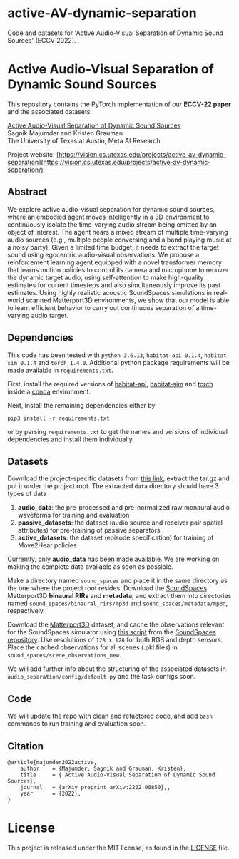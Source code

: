 # active-AV-dynamic-separation
Code and datasets for 'Active Audio-Visual Separation of Dynamic Sound Sources' (ECCV 2022).

# Active Audio-Visual Separation of Dynamic Sound Sources
This repository contains the PyTorch implementation of our **ECCV-22 paper** and the associated datasets: 

[Active Audio-Visual Separation of Dynamic Sound Sources](https://vision.cs.utexas.edu/projects/active-av-dynamic-separation)<br />
Sagnik Majumder and Kristen Grauman<br />
The University of Texas at Austin, Meta AI Research

Project website: [https://vision.cs.utexas.edu/projects/active-av-dynamic-separation](https://vision.cs.utexas.edu/projects/active-av-dynamic-separation/)

## Abstract
We explore active audio-visual separation for dynamic sound sources, where an embodied agent moves intelligently in a 3D environment to continuously isolate the time-varying audio stream being emitted by an object of interest. The agent hears a mixed stream of multiple time-varying audio sources (e.g., multiple people conversing and a band playing music at a noisy party). Given a limited time budget, it needs to extract the target sound using egocentric audio-visual observations. We propose a reinforcement learning agent equipped with a novel transformer memory that learns motion policies to control its camera and microphone to recover the dynamic target audio, using self-attention to make high-quality estimates for current timesteps and also simultaneously improve its past estimates. Using highly realistic acoustic SoundSpaces simulations in real-world scanned Matterport3D environments, we show that our model is able to learn efficient behavior to carry out continuous separation of a time-varying audio target.

## Dependencies
This code has been tested with ```python 3.6.13```, ```habitat-api 0.1.4```, ```habitat-sim 0.1.4``` and ```torch 1.4.0```. Additional python package requirements will be made available in ```requirements.txt```.   
  
First, install the required versions of [habitat-api](https://github.com/facebookresearch/habitat-lab), [habitat-sim](https://github.com/facebookresearch/habitat-sim) and [torch](https://pytorch.org/) inside a [conda](https://www.anaconda.com/) environment. 

Next, install the remaining dependencies either by 
```
pip3 install -r requirements.txt
``` 
or by parsing ```requirements.txt``` to get the names and versions of individual dependencies and install them individually.

## Datasets
Download the project-specific datasets from [this link](https://tinyurl.com/yc23uuj9), extract the tar.gz and put it under the project root. The extracted ```data``` directory should have 3 types of data
1. **audio_data**: the pre-processed and pre-normalized raw monaural audio waveforms for training and evaluation    
2. **passive_datasets**: the dataset (audio source and receiver pair spatial attributes) for pre-training of passive separators    
3. **active_datasets**: the dataset (episode specification) for training of Move2Hear policies   

Currently, only **audio_data** has been made available. We are working on making the complete data available as soon as possible.
    
Make a directory named ```sound_spaces``` and place it in the same directory as the one where the project root resides. Download the [SoundSpaces](https://github.com/facebookresearch/sound-spaces/blob/main/soundspaces/README.md) Matterport3D **binaural RIRs** and **metadata**, and extract them into directories named ```sound_spaces/binaural_rirs/mp3d``` and ```sound_spaces/metadata/mp3d```, respectively.    
     
Download the [Matterport3D](https://niessner.github.io/Matterport/) dataset, and cache the observations relevant for the SoundSpaces simulator using [this script](https://github.com/facebookresearch/sound-spaces/blob/main/scripts/cache_observations.py) from the [SoundSpaces repository](https://github.com/facebookresearch/sound-spaces). Use resolutions of ```128 x 128``` for both RGB and depth sensors. Place the cached observations for all scenes (.pkl files) in ```sound_spaces/scene_observations_new```.    
     
We will add further info about the structuring of the associated datasets in ```audio_separation/config/default.py``` and the task configs soon.

## Code
We will update the repo with clean and refactored code, and add ```bash``` commands to run training and evaluation soon.


## Citation
```
@article{majumder2022active,
    author    = {Majumder, Sagnik and Grauman, Kristen},
    title     = { Active Audio-Visual Separation of Dynamic Sound Sources},
    journal   = {arXiv preprint arXiv:2202.00850},,
    year      = {2022},
}
```

# License
This project is released under the MIT license, as found in the [LICENSE](https://github.com/SAGNIKMJR/active-av-dynamic-separation/blob/main/LICENSE) file.
